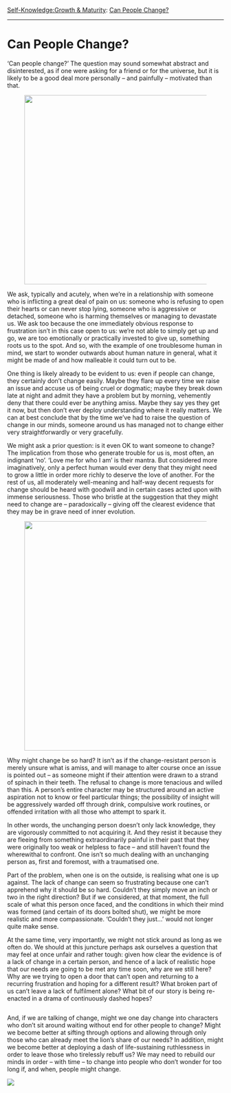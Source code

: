 [Self-Knowledge:](https://www.theschooloflife.com/thebookoflife/category/self-knowledge/)[Growth & Maturity](https://www.theschooloflife.com/thebookoflife/category/self-knowledge/growth-maturity/): [Can People Change?](https://www.theschooloflife.com/thebookoflife/can-people-change/)

* * *

# Can People Change?

‘Can people change?’ The question may sound somewhat abstract and disinterested, as if one were asking for a friend or for the universe, but it is likely to be a good deal more personally – and painfully – motivated than that.

<figure class="aligncenter is-resized"><img src="https://www.theschooloflife.com/thebookoflife/wp-content/uploads/2019/07/1302px-F%C3%A9lix_Vallotton_-_Das_bl%C3%BChende_Feld-1024x849.jpeg" alt="" class="wp-image-23471" width="604" height="439"></figure>

We ask, typically and acutely, when we’re in a relationship with someone who is inflicting a great deal of pain on us: someone who is refusing to open their hearts or can never stop lying, someone who is aggressive or detached, someone who is harming themselves or managing to devastate us. We ask too because the one immediately obvious response to frustration isn’t in this case open to us: we’re not able to simply get up and go, we are too emotionally or practically invested to give up, something roots us to the spot. And so, with the example of one troublesome human in mind, we start to wonder outwards about human nature in general, what it might be made of and how malleable it could turn out to be.

One thing is likely already to be evident to us: even if people can change, they certainly don’t change easily. Maybe they flare up every time we raise an issue and accuse us of being cruel or dogmatic; maybe they break down late at night and admit they have a problem but by morning, vehemently deny that there could ever be anything amiss. Maybe they say yes they get it now, but then don’t ever deploy understanding where it really matters. We can at best conclude that by the time we’ve had to raise the question of change in our minds, someone around us has managed not to change either very straightforwardly or very gracefully.&nbsp;

We might ask a prior question: is it even OK to want someone to change? The implication from those who generate trouble for us is, most often, an indignant ‘no’. ‘Love me for who I am’ is their mantra. But considered more imaginatively, only a perfect human would ever deny that they might need to grow a little in order more richly to deserve the love of another. For the rest of us, all moderately well-meaning and half-way decent requests for change should be heard with goodwill and in certain cases acted upon with immense seriousness. Those who bristle at the suggestion that they might need to change are – paradoxically – giving off the clearest evidence that they may be in grave need of inner evolution.

<figure class="aligncenter is-resized"><img src="https://www.theschooloflife.com/thebookoflife/wp-content/uploads/2019/07/1154px-F%C3%A9lix_Vallotton-Honfleur_dans_la_brume-Mus%C3%A9e_des_beaux-arts_de_Nancy-1024x958.jpg" alt="" class="wp-image-23473" width="569" height="532"></figure>

Why might change be so hard? It isn’t as if the change-resistant person is merely unsure what is amiss, and will manage to alter course once an issue is pointed out – as someone might if their attention were drawn to a strand of spinach in their teeth. The refusal to change is more tenacious and willed than this. A person’s entire character may be structured around an active aspiration not to know or feel particular things; the possibility of insight will be aggressively warded off through drink, compulsive work routines, or offended irritation with all those who attempt to spark it.

In other words, the unchanging person doesn’t only lack knowledge, they are vigorously committed to not acquiring it. And they resist it because they are fleeing from something extraordinarily painful in their past that they were originally too weak or helpless to face – and still haven’t found the wherewithal to confront. One isn’t so much dealing with an unchanging person as, first and foremost, with a traumatised one.

Part of the problem, when one is on the outside, is realising what one is up against. The lack of change can seem so frustrating because one can’t apprehend why it should be so hard. Couldn’t they simply move an inch or two in the right direction? But if we considered, at that moment, the full scale of what this person once faced, and the conditions in which their mind was formed (and certain of its doors bolted shut), we might be more realistic and more compassionate. ‘Couldn’t they just…’ would not longer quite make sense.

At the same time, very importantly, we might not stick around as long as we often do. We should at this juncture perhaps ask ourselves a question that may feel at once unfair and rather tough: given how clear the evidence is of a lack of change in a certain person, and hence of a lack of realistic hope that our needs are going to be met any time soon, why are we still here? Why are we trying to open a door that can’t open and returning to a recurring frustration and hoping for a different result? What broken part of us can’t leave a lack of fulfilment alone? What bit of our story is being re-enacted in a drama of continuously dashed hopes?

<figure class="aligncenter"><img src="https://www.theschooloflife.com/thebookoflife/wp-content/uploads/2019/07/902px-Vallotton_1918_-_En_rade_du_Havre-e1562689836225.jpg" alt="" class="wp-image-23472"></figure>

And, if we are talking of change, might we one day change into characters who don’t sit around waiting without end for other people to change? Might we become better at sifting through options and allowing through only those who can already meet the lion’s share of our needs? In addition, might we become better at deploying a dash of life-sustaining ruthlessness in order to leave those who tirelessly rebuff us? We may need to rebuild our minds in order – with time – to change into people who don’t wonder for too long if, and when, people might change.

[![](https://img.youtube.com/vi/gKDnxtTCDv8/0.jpg)](https://www.youtube.com/embed/gKDnxtTCDv8 '')
&nbsp;&nbsp;  
